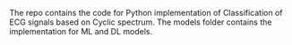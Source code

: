 The repo contains the code for Python implementation of Classification of ECG signals based on Cyclic spectrum.
The models folder contains the implementation for ML and DL models.
